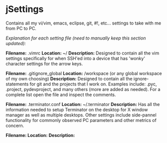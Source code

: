 jSettings
=========

Contains all my vi/vim, emacs, eclipse, git, #!, etc... settings to take with me from PC to PC.   


<i>Explanation for each setting file (need to manually keep this section updated):</i>

<b>Filename:</b>  .vimrc&#10;
<b>Location:</b>  ~/
<b>Description:</b>  Designed to contain all the vim settings specifically for when SSH'ed into a device that has 'wonky'
character settings for the arrow keys.

<b>Filename:</b>  .gitignore_global
<b>Location:</b>  /workspace (or any global workspace of my own choosing)
<b>Description:</b>  Designed to contain all the ignore-statements for git and the projects that I work on.  Examples include:
.pyc, .project, pydevproject, and many others (more are added as needed).  For a complete list open the file and inspect
the comments.

<b>Filename:</b>  .terminator.conf
<b>Location:</b>  ~/.terminator
<b>Description:</b>  Has all the information needed to setup Terminator on the desktop for X window manager as well as multiple
desktops.  Other settings include side-pannel functionality for commonly observed PC parameters and other metrics of
concern.

<b>Filename: </b> 
<b>Location:</b>
<b>Description:</b>
